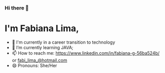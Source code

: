 ### Hi there 👋

# I'm Fabiana Lima,

- 🔭 I'm currently in a career transition to technology
- 🌱 I’m currently learning JAVA;
- 📫 How to reach me: https://www.linkedin.com/in/fabiana-g-56ba524b/ or fabi_lima_@hotmail.com
- 😄 Pronouns: She/Her


